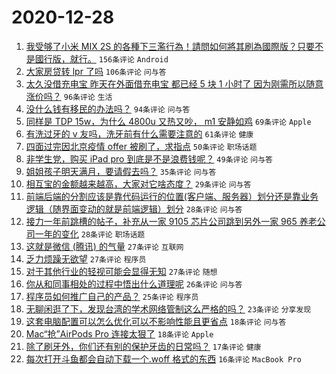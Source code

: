 # 2020-12-28

1. [我受够了小米 MIX 2S 的各種下三濫行為！請問如何將其刷為國際版？只要不是國行版，就行。](https://www.v2ex.com/t/739580) ``156条评论`` ``Android``
1. [大家房贷转 lpr 了吗](https://www.v2ex.com/t/739497) ``106条评论`` ``问与答``
1. [太久没借充电宝 昨天在外面借充电宝 都已经 5 块 1 小时了 因为刚需所以随意涨价吗？](https://www.v2ex.com/t/739541) ``96条评论`` ``生活``
1. [没什么钱有移民的办法吗？](https://www.v2ex.com/t/739499) ``94条评论`` ``问与答``
1. [同样是 TDP 15w，为什么 4800u 又热又吵， m1 安静如鸡](https://www.v2ex.com/t/739574) ``69条评论`` ``Apple``
1. [有洗过牙的 v 友吗，洗牙前有什么需要注意的](https://www.v2ex.com/t/739600) ``61条评论`` ``健康``
1. [四面过完因北京疫情 offer 被刷了，求指点](https://www.v2ex.com/t/739560) ``50条评论`` ``职场话题``
1. [非学生党，购买 iPad pro 到底是不是浪费钱呢？](https://www.v2ex.com/t/739575) ``49条评论`` ``问与答``
1. [姐姐孩子明天满月，要请假去吗？](https://www.v2ex.com/t/739501) ``35条评论`` ``问与答``
1. [相互宝的金额越来越高，大家对它啥态度？](https://www.v2ex.com/t/739607) ``29条评论`` ``问与答``
1. [前端后端的分割应该是靠代码运行的位置(客户端、服务器）划分还是靠业务逻辑（随界面变动的就是前端逻辑）划分](https://www.v2ex.com/t/739717) ``28条评论`` ``问与答``
1. [接力一年前跳槽的帖子，补充从一家 9105 芯片公司跳到另外一家 965 养老公司一年的变化](https://www.v2ex.com/t/739605) ``28条评论`` ``职场话题``
1. [这就是微信 (腾讯) 的气量](https://www.v2ex.com/t/739726) ``27条评论`` ``互联网``
1. [乏力烦躁无欲望](https://www.v2ex.com/t/739721) ``27条评论`` ``程序员``
1. [对于其他行业的轻视可能会显得无知](https://www.v2ex.com/t/739572) ``27条评论`` ``随想``
1. [你从和同事相处的过程中悟出什么道理呢](https://www.v2ex.com/t/739620) ``26条评论`` ``问与答``
1. [程序员如何推广自己的产品？](https://www.v2ex.com/t/739720) ``25条评论`` ``程序员``
1. [无聊闲逛了下，发现台湾的学术网络管制这么严格的吗？](https://www.v2ex.com/t/739682) ``23条评论`` ``分享发现``
1. [这套电脑配置可以怎么优化可以不影响性能且更省点](https://www.v2ex.com/t/739589) ``18条评论`` ``问与答``
1. [Mac“抢”AirPods Pro 连接太狠了](https://www.v2ex.com/t/739521) ``18条评论`` ``Apple``
1. [除了刷牙外，你们还有别的保护牙齿的日常吗？](https://www.v2ex.com/t/739679) ``17条评论`` ``健康``
1. [每次打开斗鱼都会自动下载一个.woff 格式的东西](https://www.v2ex.com/t/739661) ``16条评论`` ``MacBook Pro``
